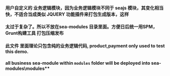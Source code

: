 #### 用户自定义的 业务逻辑模块，因为业务逻辑模块不同于 seajs 模块，其变化相当快，不适合当成类似 JQUERY 功能插件来打包生成版本，这样
#### 太过于复杂了。所以不放在sea-modules 目录里面。方便日后统一用SPM，Grunt构建工具 打包压缩发布
#### 此文件 里面理论只包含纯的业务逻辑代码,  product,payment only used to test this demo.
#### all business sea-module within `modules` folder will be deployed into sea-modules\modules\**
